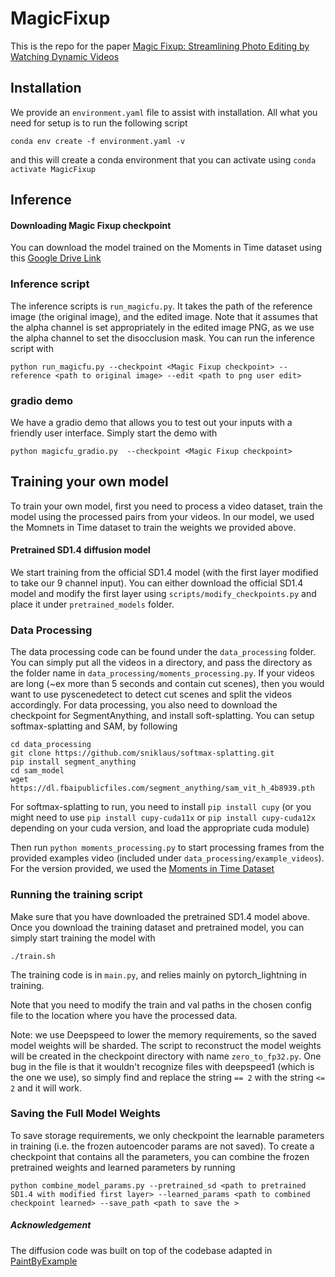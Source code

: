 # MagicFixup
This is the repo for the paper [Magic Fixup: Streamlining Photo Editing by Watching Dynamic Videos](https://magic-fixup.github.io)
## Installation
We provide an `environment.yaml` file to assist with installation. All what you need for setup is to run the following script
```
conda env create -f environment.yaml -v
```
and this will create a conda environment that you can activate using `conda activate MagicFixup`

## Inference

#### Downloading Magic Fixup checkpoint
You can download the model trained on the Moments in Time dataset using this [Google Drive Link](https://drive.google.com/file/d/1zOcDcJzCijbGr9I9adC0Cv6yzW60U9TQ/view?usp=share_link)


### Inference script
The inference scripts is `run_magicfu.py`. It takes the path of the reference image (the original image), and the edited image. Note that it assumes that the alpha channel is set appropriately in the edited image PNG, as we use the alpha channel to set the disocclusion mask. You can run the inference script with

```
python run_magicfu.py --checkpoint <Magic Fixup checkpoint> --reference <path to original image> --edit <path to png user edit>
```

### gradio demo
We have a gradio demo that allows you to test out your inputs with a friendly user interface. Simply start the demo with
```
python magicfu_gradio.py  --checkpoint <Magic Fixup checkpoint>
```


## Training your own model
To train your own model, first you need to process a video dataset, train the model using the processed pairs from your videos. In our model, we used the Momnets in Time dataset to train the weights we provided above.

#### Pretrained SD1.4 diffusion model
We start training from the official SD1.4 model (with the first layer modified to take our 9 channel input). You can either download the official SD1.4 model and modify the first layer using `scripts/modify_checkpoints.py` and place it under `pretrained_models` folder.

### Data Processing
The data processing code can be found under the `data_processing` folder. You can simply put all the videos in a directory, and pass the directory as the folder name in `data_processing/moments_processing.py`. If your videos are long (~ex more than 5 seconds and contain cut scenes), then you would want to use pyscenedetect to detect cut scenes and split the videos accordingly.
For data processing, you also need to download the checkpoint for SegmentAnything, and install soft-splatting. You can setup softmax-splatting and SAM, by following 
```
cd data_processing
git clone https://github.com/sniklaus/softmax-splatting.git
pip install segment_anything
cd sam_model
wget https://dl.fbaipublicfiles.com/segment_anything/sam_vit_h_4b8939.pth
```
For softmax-splatting to run, you need to install `pip install cupy` (or you might need to use `pip install cupy-cuda11x` or `pip install cupy-cuda12x` depending on your cuda version, and load the appropriate cuda module)

Then run `python moments_processing.py` to start processing frames from the provided examples video (included under `data_processing/example_videos`). For the version provided, we used the [Moments in Time Dataset](http://moments.csail.mit.edu)

### Running the training script
Make sure that you have downloaded the pretrained SD1.4 model above.  Once you download the training dataset and pretrained model, you can simply start training the model with 
```
./train.sh
```
The training code is in `main.py`, and relies mainly on pytorch_lightning in training.

Note that you need to modify the train and val paths in the chosen config file to the location where you have the processed data.

Note: we use Deepspeed to lower the memory requirements, so the saved model weights will be sharded. The script to reconstruct the model weights will be created in the checkpoint directory with name `zero_to_fp32.py`. One bug in the file is that it wouldn't recognize files with deepspeed1 (which is the one we use), so simply find and replace the string `== 2` with the string `<= 2` and it will work.

### Saving the Full Model Weights
To save storage requirements, we only checkpoint the learnable parameters in training (i.e. the frozen autoencoder params are not saved). To create a checkpoint that contains all the parameters, you can combine the frozen pretrained weights and learned parameters by running

```
python combine_model_params.py --pretrained_sd <path to pretrained SD1.4 with modified first layer> --learned_params <path to combined checkpoint learned> --save_path <path to save the >
```


##### Acknowledgement
The diffusion code was built on top of the codebase adapted in [PaintByExample](https://github.com/Fantasy-Studio/Paint-by-Example)